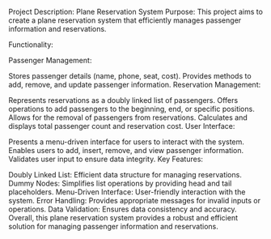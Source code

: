 Project Description: Plane Reservation System
Purpose:
This project aims to create a plane reservation system that efficiently manages passenger information and reservations.

Functionality:

Passenger Management:

Stores passenger details (name, phone, seat, cost).
Provides methods to add, remove, and update passenger information.
Reservation Management:

Represents reservations as a doubly linked list of passengers.
Offers operations to add passengers to the beginning, end, or specific positions.
Allows for the removal of passengers from reservations.
Calculates and displays total passenger count and reservation cost.
User Interface:

Presents a menu-driven interface for users to interact with the system.
Enables users to add, insert, remove, and view passenger information.
Validates user input to ensure data integrity.
Key Features:

Doubly Linked List: Efficient data structure for managing reservations.
Dummy Nodes: Simplifies list operations by providing head and tail placeholders.
Menu-Driven Interface: User-friendly interaction with the system.
Error Handling: Provides appropriate messages for invalid inputs or operations.
Data Validation: Ensures data consistency and accuracy.
Overall, this plane reservation system provides a robust and efficient solution for managing passenger information and reservations.
